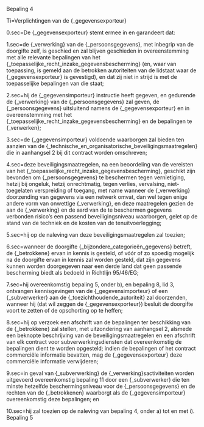 Bepaling 4

Ti=Verplichtingen van de {_gegevensexporteur}

0.sec=De {_gegevensexporteur} stemt ermee in en garandeert dat:

1.sec=de {_verwerking} van de {_persoonsgegevens}, met inbegrip van de doorgifte zelf, is geschied en zal blijven geschieden in overeenstemming met alle relevante bepalingen van het {_toepasselijke_recht_inzake_gegevensbescherming} (en, waar van toepassing, is gemeld aan de betrokken autoriteiten van de lidstaat waar de {_gegevensexporteur} is gevestigd), en dat zij niet in strijd is met de toepasselijke bepalingen van die staat;

2.sec=hij de {_gegevensimporteur} instructie heeft gegeven, en gedurende de {_verwerking} van de {_persoonsgegevens} zal geven, de {_persoonsgegevens} uitsluitend namens de {_gegevensexporteur} en in overeenstemming met het {_toepasselijke_recht_inzake_gegevensbescherming} en de bepalingen te {_verwerken};

3.sec=de {_gegevensimporteur} voldoende waarborgen zal bieden ten aanzien van de {_technische_en_organisatorische_beveiligingsmaatregelen} die in aanhangsel 2 bij dit contract worden omschreven;

4.sec=deze beveiligingsmaatregelen, na een beoordeling van de vereisten van het {_toepasselijke_recht_inzake_gegevensbescherming}, geschikt zijn bevonden om {_persoonsgegevens} te beschermen tegen vernietiging, hetzij bij ongeluk, hetzij onrechtmatig, tegen verlies, vervalsing, niet-toegelaten verspreiding of toegang, met name wanneer de {_verwerking} doorzending van gegevens via een netwerk omvat, dan wel tegen enige andere vorm van onwettige {_verwerking}, en deze maatregelen gezien de aan de {_verwerking} en de aard van de te beschermen gegevens verbonden risico’s een passend beveiligingsniveau waarborgen, gelet op de stand van de techniek en de kosten van de tenuitvoerlegging;

5.sec=hij op de naleving van deze beveiligingsmaatregelen zal toezien;

6.sec=wanneer de doorgifte {_bijzondere_categorieën_gegevens} betreft, de {_betrokkene} ervan in kennis is gesteld, of vóór of zo spoedig mogelijk na de doorgifte ervan in kennis zal worden gesteld, dat zijn gegevens kunnen worden doorgegeven naar een derde land dat geen passende bescherming biedt als bedoeld in Richtlijn 95/46/EG;

7.sec=hij overeenkomstig bepaling 5, onder b), en bepaling 8, lid 3, ontvangen kennisgevingen van de {_gegevensimporteur} of een {_subverwerker} aan de {_toezichthoudende_autoriteit} zal doorzenden, wanneer hij (dat wil zeggen de {_gegevensexporteur}) besluit de doorgifte voort te zetten of de opschorting op te heffen;

8.sec=hij op verzoek een afschrift van de bepalingen ter beschikking van de {_betrokkene} zal stellen, met uitzondering van aanhangsel 2, alsmede een beknopte beschrijving van de beveiligingsmaatregelen en een afschrift van elk contract voor subverwerkingsdiensten dat overeenkomstig de bepalingen dient te worden opgesteld; indien de bepalingen of het contract commerciële informatie bevatten, mag de {_gegevensexporteur} deze commerciële informatie verwijderen;

9.sec=in geval van {_subverwerking} de {_verwerking}sactiviteiten worden uitgevoerd overeenkomstig bepaling 11 door een {_subverwerker} die ten minste hetzelfde beschermingsniveau voor de {_persoonsgegevens} en de rechten van de {_betrokkenen} waarborgt als de {_gegevensimporteur} overeenkomstig deze bepalingen; en

10.sec=hij zal toezien op de naleving van bepaling 4, onder a) tot en met i).
Bepaling 5

